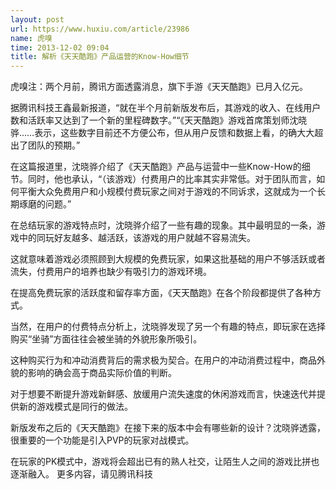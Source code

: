```yaml
---
layout: post
url: https://www.huxiu.com/article/23986
name: 虎嗅
time: 2013-12-02 09:04
title: 解析《天天酷跑》产品运营的Know-How细节
---
```

虎嗅注：两个月前，腾讯方面透露消息，旗下手游《天天酷跑》已月入亿元。

据腾讯科技王鑫最新报道，“就在半个月前新版发布后，其游戏的收入、在线用户数和活跃率又达到了一个新的里程碑数字。”“《天天酷跑》游戏首席策划师沈晓骅……表示，这些数字目前还不方便公布，但从用户反馈和数据上看，的确大大超出了团队的预期。”

在这篇报道里，沈晓骅介绍了《天天酷跑》产品与运营中一些Know-How的细节。同时，他也承认，“（该游戏）付费用户的比率其实非常低。对于团队而言，如何平衡大众免费用户和小规模付费玩家之间对于游戏的不同诉求，这就成为一个长期琢磨的问题。”

在总结玩家的游戏特点时，沈晓骅介绍了一些有趣的现象。其中最明显的一条，游戏中的同玩好友越多、越活跃，该游戏的用户就越不容易流失。

这就意味着游戏必须照顾到大规模的免费玩家，如果这批基础的用户不够活跃或者流失，付费用户的培养也缺少有吸引力的游戏环境。

在提高免费玩家的活跃度和留存率方面，《天天酷跑》在各个阶段都提供了各种方式。

当然，在用户的付费特点分析上，沈晓骅发现了另一个有趣的特点，即玩家在选择购买“坐骑”方面往往会被坐骑的外貌形象所吸引。

这种购买行为和冲动消费背后的需求极为契合。在用户的冲动消费过程中，商品外貌的影响的确会高于商品实际价值的判断。

对于想要不断提升游戏新鲜感、放缓用户流失速度的休闲游戏而言，快速迭代并提供新的游戏模式是同行的做法。

新版发布之后的《天天酷跑》在接下来的版本中会有哪些新的设计？沈晓骅透露，很重要的一个功能是引入PVP的玩家对战模式。

在玩家的PK模式中，游戏将会超出已有的熟人社交，让陌生人之间的游戏比拼也逐渐融入。 更多内容，请见腾讯科技

